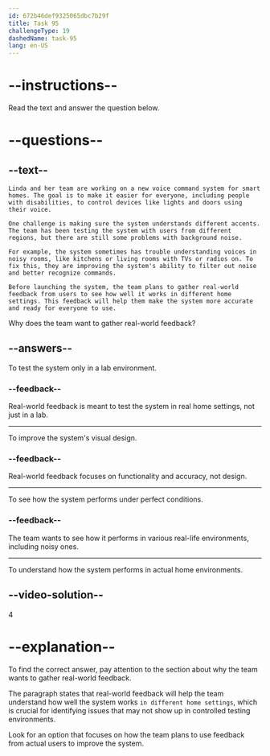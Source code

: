 ```yaml
---
id: 672b46def9325065dbc7b29f
title: Task 95
challengeType: 19
dashedName: task-95
lang: en-US
---
```


<!-- READING -->

# --instructions--

Read the text and answer the question below.

# --questions--

## --text--

`Linda and her team are working on a new voice command system for smart homes. The goal is to make it easier for everyone, including people with disabilities, to control devices like lights and doors using their voice.`

`One challenge is making sure the system understands different accents. The team has been testing the system with users from different regions, but there are still some problems with background noise.`

`For example, the system sometimes has trouble understanding voices in noisy rooms, like kitchens or living rooms with TVs or radios on. To fix this, they are improving the system's ability to filter out noise and better recognize commands.`

`Before launching the system, the team plans to gather real-world feedback from users to see how well it works in different home settings. This feedback will help them make the system more accurate and ready for everyone to use.`

Why does the team want to gather real-world feedback?

## --answers--

To test the system only in a lab environment.

### --feedback--

Real-world feedback is meant to test the system in real home settings, not just in a lab.

---

To improve the system's visual design.

### --feedback--

Real-world feedback focuses on functionality and accuracy, not design.

---

To see how the system performs under perfect conditions.

### --feedback--

The team wants to see how it performs in various real-life environments, including noisy ones.

---

To understand how the system performs in actual home environments.

## --video-solution--

4

# --explanation--

To find the correct answer, pay attention to the section about why the team wants to gather real-world feedback.

The paragraph states that real-world feedback will help the team understand how well the system works `in different home settings`, which is crucial for identifying issues that may not show up in controlled testing environments.

Look for an option that focuses on how the team plans to use feedback from actual users to improve the system.
